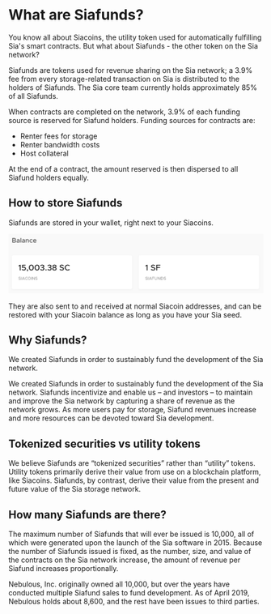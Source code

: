 # What are Siafunds?

You know all about Siacoins, the utility token used for automatically fulfilling Sia's smart contracts. But what about Siafunds - the other token on the Sia network?

Siafunds are tokens used for revenue sharing on the Sia network; a 3.9% fee from every storage-related transaction on Sia is distributed to the holders of Siafunds. The Sia core team currently holds approximately 85% of all Siafunds.

When contracts are completed on the network, 3.9% of each funding source is reserved for Siafund holders. Funding sources for contracts are:

* Renter fees for storage
* Renter bandwidth costs
* Host collateral

At the end of a contract, the amount reserved is then dispersed to all Siafund holders equally.

## How to store Siafunds

Siafunds are stored in your wallet, right next to your Siacoins.

![](../.gitbook/assets/siafunds-close.png)

They are also sent to and received at normal Siacoin addresses, and can be restored with your Siacoin balance as long as you have your Sia seed.

## Why Siafunds?

We created Siafunds in order to sustainably fund the development of the Sia network.

We created Siafunds in order to sustainably fund the development of the Sia network. Siafunds incentivize and enable us – and investors – to maintain and improve the Sia network by capturing a share of revenue as the network grows. As more users pay for storage, Siafund revenues increase and more resources can be devoted toward Sia development.

## Tokenized securities vs utility tokens

We believe Siafunds are “tokenized securities” rather than “utility” tokens. Utility tokens primarily derive their value from use on a blockchain platform, like Siacoins. Siafunds, by contrast, derive their value from the present and future value of the Sia storage network.

## How many Siafunds are there?

The maximum number of Siafunds that will ever be issued is 10,000, all of which were generated upon the launch of the Sia software in 2015. Because the number of Siafunds issued is fixed, as the number, size, and value of the contracts on the Sia network increase, the amount of revenue per Siafund increases proportionally.

Nebulous, Inc. originally owned all 10,000, but over the years have conducted multiple Siafund sales to fund development. As of April 2019, Nebulous holds about 8,600, and the rest have been issues to third parties.

